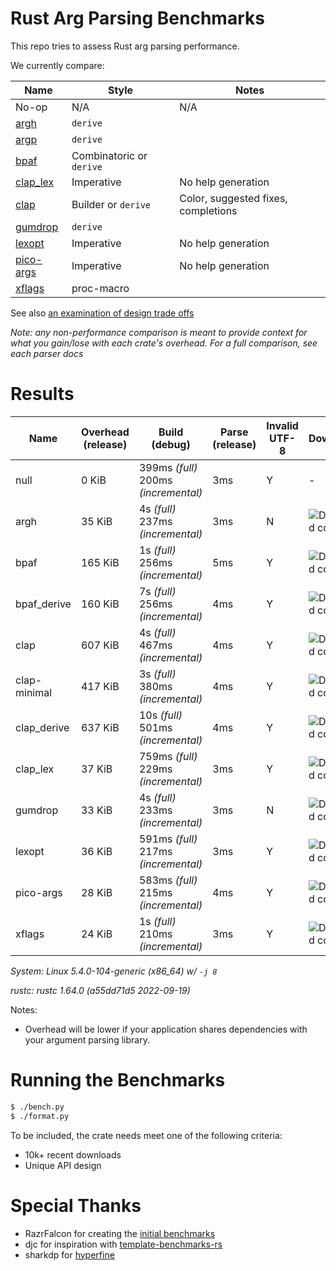 # Rust Arg Parsing Benchmarks

This repo tries to assess Rust arg parsing performance.

We currently compare:

Name                                                 | Style                 | Notes
-----------------------------------------------------|-----------------------|------
No-op                                                | N/A                   | N/A
[argh](https://github.com/google/argh)               | `derive`              |
[argp](https://github.com/jirutka/argp)              | `derive`              |
[bpaf](https://github.com/pacak/bpaf)                | Combinatoric or `derive` |
[clap_lex](https://github.com/clap-rs/clap)          | Imperative            | No help generation
[clap](https://github.com/clap-rs/clap)              | Builder or `derive`   | Color, suggested fixes, completions
[gumdrop](https://github.com/murarth/gumdrop)        | `derive`              |
[lexopt](https://github.com/blyxxyz/lexopt)          | Imperative            | No help generation
[pico-args](https://github.com/razrfalcon/pico-args) | Imperative            | No help generation
[xflags](https://github.com/matklad/xflags)          | proc-macro            |

See also [an examination of design trade offs](docs/tradeoffs.md)

*Note: any non-performance comparison is meant to provide context for what you
gain/lose with each crate's overhead.  For a full comparison, see each parser
docs*

# Results

Name | Overhead (release) | Build (debug) | Parse (release) | Invalid UTF-8 | Downloads | Version
-----|--------------------|---------------|-----------------|---------------|-----------|--------
null | 0 KiB | 399ms *(full)* <br/>200ms *(incremental)* | 3ms | Y | - | -
argh | 35 KiB | 4s *(full)* <br/>237ms *(incremental)* | 3ms | N | ![Download count](https://img.shields.io/crates/dr/argh) | v0.1.8
bpaf | 165 KiB | 1s *(full)* <br/>256ms *(incremental)* | 5ms | Y | ![Download count](https://img.shields.io/crates/dr/bpaf) | v0.6.0
bpaf_derive | 160 KiB | 7s *(full)* <br/>256ms *(incremental)* | 4ms | Y | ![Download count](https://img.shields.io/crates/dr/bpaf) | v0.6.0
clap | 607 KiB | 4s *(full)* <br/>467ms *(incremental)* | 4ms | Y | ![Download count](https://img.shields.io/crates/dr/clap) | v4.0.0
clap-minimal | 417 KiB | 3s *(full)* <br/>380ms *(incremental)* | 4ms | Y | ![Download count](https://img.shields.io/crates/dr/clap) | v4.0.0
clap_derive | 637 KiB | 10s *(full)* <br/>501ms *(incremental)* | 4ms | Y | ![Download count](https://img.shields.io/crates/dr/clap) | v4.0.0
clap_lex | 37 KiB | 759ms *(full)* <br/>229ms *(incremental)* | 3ms | Y | ![Download count](https://img.shields.io/crates/dr/clap_lex) | v0.3.0
gumdrop | 33 KiB | 4s *(full)* <br/>233ms *(incremental)* | 3ms | N | ![Download count](https://img.shields.io/crates/dr/gumdrop) | v0.8.1
lexopt | 36 KiB | 591ms *(full)* <br/>217ms *(incremental)* | 3ms | Y | ![Download count](https://img.shields.io/crates/dr/lexopt) | v0.2.1
pico-args | 28 KiB | 583ms *(full)* <br/>215ms *(incremental)* | 4ms | Y | ![Download count](https://img.shields.io/crates/dr/pico-args) | v0.5.0
xflags | 24 KiB | 1s *(full)* <br/>210ms *(incremental)* | 3ms | Y | ![Download count](https://img.shields.io/crates/dr/xflags) | v0.2.4

*System: Linux 5.4.0-104-generic (x86_64) w/ `-j 8`*

*rustc: rustc 1.64.0 (a55dd71d5 2022-09-19)*

Notes:
- Overhead will be lower if your application shares dependencies with your argument parsing library.

# Running the Benchmarks

```bash
$ ./bench.py
$ ./format.py
```

To be included, the crate needs meet one of the following criteria:
- 10k+ recent downloads
- Unique API design

# Special Thanks

- RazrFalcon for creating the [initial benchmarks](https://github.com/RazrFalcon/pico-args)
- djc for inspiration with [template-benchmarks-rs](https://github.com/djc/template-benchmarks-rs)
- sharkdp for [hyperfine](https://github.com/sharkdp/hyperfine)
